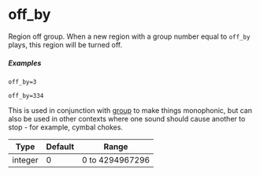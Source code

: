 # off_by

Region off group. When a new region with a group number equal to `off_by` plays,
this region will be turned off.

##### Examples

```
off_by=3

off_by=334
```

This is used in conjunction with [group](/opcodes/group) to make things
monophonic, but can also be used in other contexts where one sound should cause
another to stop - for example, cymbal chokes.

| Type    | Default | Range           |
| ---     | ---     | ---             |
| integer | 0       | 0 to 4294967296 |
